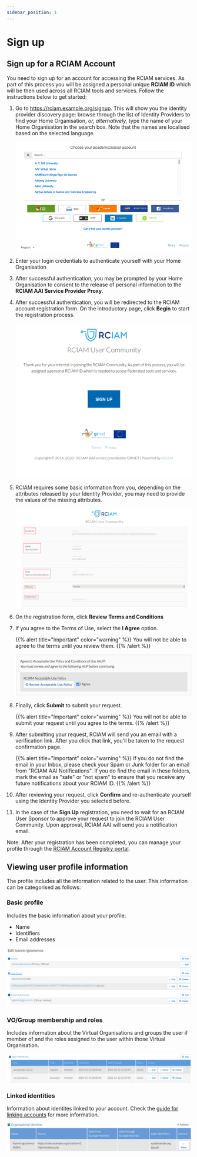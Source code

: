```yaml
---
sidebar_position: 1
---
```


# Sign up

## Sign up for a RCIAM Account

You need to sign up for an account for accessing the RCIAM services. As part of
this process you will be assigned a personal unique **RCIAM ID** which will be
then used across all RCIAM tools and services. Follow the instructions below to
get started:

1. Go to <https://rciam.example.org/signup>. This will show you the identity provider
   discovery page: browse through the list of Identity Providers to find your
   Home Organisation, _or, alternatively,_ type the name of your Home
   Organisation in the search box. Note that the names are localised based on
   the selected language.

   ![RCIAM IdP discovery](../../static/img/user/idp-discovery.png)

2. Enter your login credentials to authenticate yourself with your Home
   Organisation

3. After successful authentication, you may be prompted by your Home
   Organisation to consent to the release of personal information to the **RCIAM
   AAI Service Provider Proxy**.

4. After successful authentication, you will be redirected to the RCIAM account
   registration form. On the introductory page, click **Begin** to start the
   registration process.

   ![RCIAM sign up intro](../../static/img/user/sign-up-intro.png)

5. RCIAM requires some basic information from you, depending on the attributes
   released by your Identity Provider, you may need to provide the values of the
   missing attributes.

   ![RCIAM sign up attributes](../../static/img/user/sign-up-attributes.png)

6. On the registration form, click **Review Terms and Conditions**

7. If you agree to the Terms of Use, select the **I Agree** option.

   {{% alert title="Important" color="warning" %}} You will not be able to agree
   to the terms until you review them. {{% /alert %}}

   ![RCIAM ToU agreement](../../static/img/user/tou-agreement.png)

8. Finally, click **Submit** to submit your request.

   {{% alert title="Important" color="warning" %}} You will not be able to
   submit your request until you agree to the terms. {{% /alert %}}

9. After submitting your request, RCIAM will send you an email with a
   verification link. After you click that link, you'll be taken to the request
   confirmation page.

   {{% alert title="Important" color="warning" %}} If you do not find the email
   in your Inbox, please check your Spam or Junk folder for an email from "RCIAM
   AAI Notifications". If you do find the email in these folders, mark the email
   as "safe" or "not spam" to ensure that you receive any future notifications
   about your RCIAM ID. {{% /alert %}}

10. After reviewing your request, click **Confirm** and re-authenticate yourself
    using the Identity Provider you selected before.

11. In the case of the **Sign Up** registration, you need to wait for an RCIAM User
    Sponsor to approve your request to join the RCIAM User Community. Upon
    approval, RCIAM AAI will send you a notification email.

Note: After your registration has been completed, you can manage your profile
through the [RCIAM Account Registry portal](https://rciam.example.org/registry).

## Viewing user profile information

The profile includes all the information related to the user. This information
can be categorised as follows:

### Basic profile

Includes the basic information about your profile:

- Name
- Identifiers
- Email addresses

![User profile](../../static/img/user/profile-basic.png)

### VO/Group membership and roles

Includes information about the Virtual Organisations and groups the user if
member of and the roles assigned to the user within those Virtual Organisation.

![VO/Group membership](../../static/img/user/profile-vos.png)

### Linked identities

Information about identites linked to your account. Check the
[guide for linking accounts](../user/linking) for more information.

![Linked identities](../../static/img/user/profile-linked.png)
